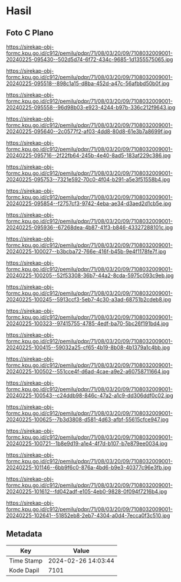# Hasil

## Foto C Plano

https://sirekap-obj-formc.kpu.go.id/c912/pemilu/pdpr/71/08/03/20/09/7108032009001-20240225-095430--502d5d74-6f72-434c-9685-1d1355575065.jpg

https://sirekap-obj-formc.kpu.go.id/c912/pemilu/pdpr/71/08/03/20/09/7108032009001-20240225-095518--898c1a15-d8ba-452d-a47c-56afbbd50b0f.jpg

https://sirekap-obj-formc.kpu.go.id/c912/pemilu/pdpr/71/08/03/20/09/7108032009001-20240225-095558--96d98b03-e923-4244-b97b-336c212f9643.jpg

https://sirekap-obj-formc.kpu.go.id/c912/pemilu/pdpr/71/08/03/20/09/7108032009001-20240225-095640--2c0577f2-af03-4dd8-80d8-61e3b7a8699f.jpg

https://sirekap-obj-formc.kpu.go.id/c912/pemilu/pdpr/71/08/03/20/09/7108032009001-20240225-095716--2f22fb64-245b-4e40-8ad5-183af229c386.jpg

https://sirekap-obj-formc.kpu.go.id/c912/pemilu/pdpr/71/08/03/20/09/7108032009001-20240225-095753--7321e592-70c0-4f04-b291-a5e3f51558b4.jpg

https://sirekap-obj-formc.kpu.go.id/c912/pemilu/pdpr/71/08/03/20/09/7108032009001-20240225-095854--f2757cf3-9742-4eba-ae34-d3aed2d1cb5e.jpg

https://sirekap-obj-formc.kpu.go.id/c912/pemilu/pdpr/71/08/03/20/09/7108032009001-20240225-095936--67268dea-4b87-41f3-b846-43327288101c.jpg

https://sirekap-obj-formc.kpu.go.id/c912/pemilu/pdpr/71/08/03/20/09/7108032009001-20240225-100027--b3bcba72-766e-416f-b45b-9e4f1178fe7f.jpg

https://sirekap-obj-formc.kpu.go.id/c912/pemilu/pdpr/71/08/03/20/09/7108032009001-20240225-100205--52f53308-36b7-44a2-8cda-5975c093c9eb.jpg

https://sirekap-obj-formc.kpu.go.id/c912/pemilu/pdpr/71/08/03/20/09/7108032009001-20240225-100245--5913ccf3-5eb7-4c30-a3ad-68751b2cdeb8.jpg

https://sirekap-obj-formc.kpu.go.id/c912/pemilu/pdpr/71/08/03/20/09/7108032009001-20240225-100323--97415755-4785-4edf-ba70-5bc26f191bd4.jpg

https://sirekap-obj-formc.kpu.go.id/c912/pemilu/pdpr/71/08/03/20/09/7108032009001-20240225-100415--59032a25-cf65-4b19-8b08-4b1379a1c4bb.jpg

https://sirekap-obj-formc.kpu.go.id/c912/pemilu/pdpr/71/08/03/20/09/7108032009001-20240225-100502--551cce4f-d6ad-4cae-a9e2-a60758711664.jpg

https://sirekap-obj-formc.kpu.go.id/c912/pemilu/pdpr/71/08/03/20/09/7108032009001-20240225-100543--c24ddb98-846c-47a2-a1c9-dd306ddf0c02.jpg

https://sirekap-obj-formc.kpu.go.id/c912/pemilu/pdpr/71/08/03/20/09/7108032009001-20240225-100625--7b3d3808-d581-4d63-afbf-55615cfce947.jpg

https://sirekap-obj-formc.kpu.go.id/c912/pemilu/pdpr/71/08/03/20/09/7108032009001-20240225-100721--1b8e9d19-a1e4-4f7d-b107-b7e879ee0034.jpg

https://sirekap-obj-formc.kpu.go.id/c912/pemilu/pdpr/71/08/03/20/09/7108032009001-20240225-101146--6bb9f6c0-876a-4bd6-b9e3-40377c96e3fb.jpg

https://sirekap-obj-formc.kpu.go.id/c912/pemilu/pdpr/71/08/03/20/09/7108032009001-20240225-101612--fd042adf-e105-4eb0-9828-0f094f7216b4.jpg

https://sirekap-obj-formc.kpu.go.id/c912/pemilu/pdpr/71/08/03/20/09/7108032009001-20240225-102641--51852eb8-2eb7-4304-a0d4-7ecca0f3c510.jpg


## Metadata

| Key        | Value               |
| ---------- | ------------------- |
| Time Stamp | 2024-02-26 14:03:44 |
| Kode Dapil | 7101                |



